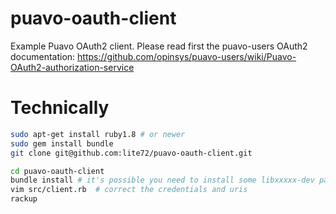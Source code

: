 puavo-oauth-client
==================

Example Puavo OAuth2 client. Please read first the puavo-users OAuth2 documentation:
https://github.com/opinsys/puavo-users/wiki/Puavo-OAuth2-authorization-service

Technically
===========

```sh
sudo apt-get install ruby1.8 # or newer
sudo gem install bundle
git clone git@github.com:lite72/puavo-oauth-client.git

cd puavo-oauth-client
bundle install # it's possible you need to install some libxxxxx-dev packages first
vim src/client.rb  # correct the credentials and uris
rackup
```

